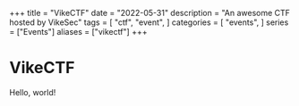 +++
title = "VikeCTF"
date = "2022-05-31"
description = "An awesome CTF hosted by VikeSec"
tags = [
    "ctf",
    "event",
]
categories = [
    "events",
]
series = ["Events"]
aliases = ["vikectf"]
+++

# VikeCTF

Hello, world!